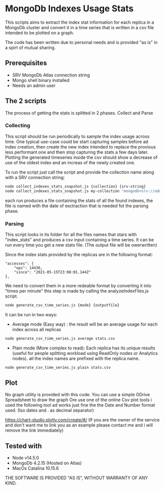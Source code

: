 # MongoDb Indexes Usage Stats

This scripts aims to extract the index stat information for each replica in a MongoDb cluster and 
convert it in a time series that is written in a csv file intended to be plotted on a graph.

The code has been written due to personal needs and is provided "as is" in a spirt of mutual sharing.

## Prerequisites
- SRV MongoDb Atlas connection string
- Mongo shell binary installed
- Needs an admin user

## The 2 scripts

The process of getting the stats is splitted in 2 phases. Collect and Parse

### Collecting
This script should be run periodically to sample the index usage across time.
One typical use-case could be start capturing samples before ad index creation, then create the new index 
intended to replace the provious less performant one and then stop capturing the stats a few days later.
Plotting the generated timeseries inside the csv should show a decrease of use of the oldest index and an
increas of the newly created one.

To run the script just call the script and provide the collection name along with a SRV connection string:
```sh
node collect_indexes_stats_snapshot.js {collection} {srv-string}
node collect_indexes_stats_snapshot.js my-collection "mongodb+srv://admin-user:pass@my-cluster-uxx3r.mongodb.net/my-db
```
each run produces a file containing the stats of all the found indexes, the file is named with the date of exctraction that is needed fot the parsing phase.

### Parsing
This script looks in its folder for all the files names that stars with "index_stats" and produces a csv input containing a time series.
It can be run every time you get a new stats file. (The output file will be owerwritten)

Since the index stats provided by the replicas are in the following format: 
```
"accesses": {
    "ops": 14436,
    "since": "2021-05-15T23:08:01.144Z"
},
```
We need to convert them in a more redeable format by converting it into "times per minute"
this step is made by calling the analyzeIndexFiles.js script.
```sh
node generate_csv_time_series.js {mode} {outputfile}
```
It can be run in two ways:

- Average mode (Easy way) : the result will be an average usage for each index across all replicas
```sh
node generate_csv_time_series.js average stats.csv
```
- Plain mode (More complex to read): Each replica has its unique results (useful for people splitting workload using ReadOnly nodes or Analytics nodes). all the index names are prefixed with the replica name.
```sh
node generate_csv_time_series.js plain stats.csv
```
## Plot

No graph utility is provided with this code. 
You can use a simple GDrive Spreadsheet to draw the graph
Ore use one of the online Csv plot tools
i used the following tool ad works just fine the the Date and Number format used. (Iso dates and . as decimal separator)

https://chart-studio.plotly.com/create/#/ 
(If you are the owner of the service and don't want me to link you as an example please contact me and i will remove the link immediately)

## Tested with
- Node v14.5.0
- MongoDb 4.2.15 (Hosted on Atlas)
- MacOs Catalina 10.15.6

THE SOFTWARE IS PROVIDED "AS IS", WITHOUT WARRANTY OF ANY KIND. 

